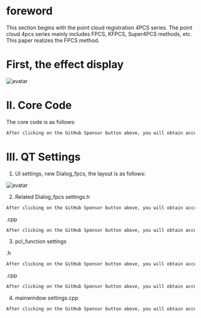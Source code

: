 #  foreword 

This section begins with the point cloud registration 4PCS series. The point cloud 4pcs series mainly includes FPCS, KFPCS, Super4PCS methods, etc. This paper realizes the FPCS method. 

#  First, the effect display 

![avatar]( 2d46422e9c3b460b8f787da9befb968d.gif) 

#  II. Core Code 

The core code is as follows: 

 ```python  
After clicking on the GitHub Sponsor button above, you will obtain access permissions to my private code repository ( https://github.com/slowlon/my_code_bar ) to view this blog code. By searching the code number of this blog, you can find the code you need, code number is: 20240203095738437
 ```  
#  III. QT Settings 

1) UI settings, new Dialog_fpcs, the layout is as follows: 

![avatar]( 3f51b8d80a3b4a409f13743c82d609f0.png) 

2) Related Dialog_fpcs settings.h 

 ```python  
After clicking on the GitHub Sponsor button above, you will obtain access permissions to my private code repository ( https://github.com/slowlon/my_code_bar ) to view this blog code. By searching the code number of this blog, you can find the code you need, code number is: 20240203095738437
 ```  
.cpp 

 ```python  
After clicking on the GitHub Sponsor button above, you will obtain access permissions to my private code repository ( https://github.com/slowlon/my_code_bar ) to view this blog code. By searching the code number of this blog, you can find the code you need, code number is: 20240203095738437
 ```  
3) pcl_function settings 

.h 

 ```python  
After clicking on the GitHub Sponsor button above, you will obtain access permissions to my private code repository ( https://github.com/slowlon/my_code_bar ) to view this blog code. By searching the code number of this blog, you can find the code you need, code number is: 20240203095738437
 ```  
.cpp 

 ```python  
After clicking on the GitHub Sponsor button above, you will obtain access permissions to my private code repository ( https://github.com/slowlon/my_code_bar ) to view this blog code. By searching the code number of this blog, you can find the code you need, code number is: 20240203095738437
 ```  
4) mainwindow settings.cpp 

 ```python  
After clicking on the GitHub Sponsor button above, you will obtain access permissions to my private code repository ( https://github.com/slowlon/my_code_bar ) to view this blog code. By searching the code number of this blog, you can find the code you need, code number is: 20240203095738437
 ```  
